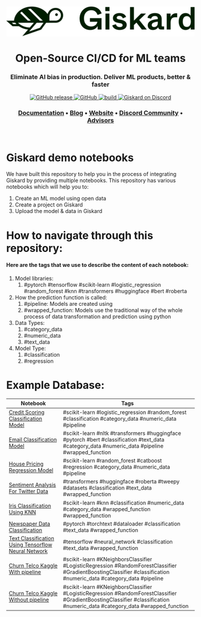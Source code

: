 <p align="center">
  <img alt="giskardlogo" src="https://raw.githubusercontent.com/Giskard-AI/giskard/main/readme/Logo_full_darkgreen.png">
</p>
<h1 align="center" weight='300' >Open-Source CI/CD for ML teams</h1>
<h3 align="center" weight='300' >Eliminate AI bias in production. Deliver ML products, better & faster</h3>
<p align="center">
   <a href="https://github.com/Giskard-AI/giskard/releases">
      <img alt="GitHub release" src="https://img.shields.io/github/v/release/Giskard-AI/giskard">
  </a>
 <a href="https://github.com/Giskard-AI/giskard/blob/main/LICENSE">
     <img alt="GitHub" src="https://img.shields.io/badge/License-Apache_2.0-blue.svg">
 </a>
  <a href="https://github.com/Giskard-AI/giskard/actions/workflows/build.yml">
    <img alt="build" src="https://github.com/Giskard-AI/giskard/actions/workflows/build.yml/badge.svg?branch=main"/>
 </a>
  <a href="https://gisk.ar/discord">
    <img alt="Giskard on Discord" src="https://img.shields.io/discord/939190303397666868?label=Discord"/>
  </a>
</p>
<h3 align="center">
   <a href="https://docs.giskard.ai/"><b>Documentation</b></a> &bull;
   <a href="https://www.giskard.ai/knowledge-categories/blog/?utm_source=github&utm_medium=github&utm_campaign=github_readme&utm_id=readmeblog"><b>Blog</b></a> &bull;  
  <a href="https://www.giskard.ai/?utm_source=github&utm_medium=github&utm_campaign=github_readme&utm_id=readmeblog"><b>Website</b></a> &bull;
  <a href="https://gisk.ar/discord"><b>Discord Community</b></a> &bull;
  <a href="https://www.giskard.ai/about?utm_source=github&utm_medium=github&utm_campaign=github_readme&utm_id=readmeblog#advisors"><b>Advisors</b></a>
 </h3>
<br />

# Giskard demo notebooks
We have built this repository to help you in the process of integrating Giskard by providing multiple notebooks. This repository has various notebooks which will help you to:
1. Create an ML model using open data
2. Create a project on Giskard 
3. Upload the model & data in Giskard


# How to navigate through this repository:
#### Here are the tags that we use to describe the content of each notebook:
1. Model libraries:
   1. #pytorch #tensorflow #scikit-learn #logistic_regression #random_forest #knn #transformers #huggingface #bert #roberta
2. How the prediction function is called:
   1. #pipeline: Models are created using
   2. #wrapped_function: Models use the traditional way of the whole process of data transformation and prediction using 
   python
3. Data Types:
   1. #category_data
   2. #numeric_data
   3. #text_data
4. Model Type:
   1. #classification
   2. #regression


# Example Database: 
| Notebook                                                                                                                                                                | Tags                                                                                                                                                                                         |
|-------------------------------------------------------------------------------------------------------------------------------------------------------------------------|----------------------------------------------------------------------------------------------------------------------------------------------------------------------------------------------|
| [Credit Scoring Classification Model](https://github.com/Giskard-AI/demo-notebooks/blob/main/Credit%20scoring%20classification%20model.ipynb)                           | #scikit-learn #logistic_regression #random_forest #classification #category_data  #numeric_data #pipeline                                                                                    |
| [Email Classification Model](https://github.com/Giskard-AI/demo-notebooks/blob/main/Email%20Classification%20Model.ipynb)                                               | #scikit-learn #nltk #transformers #huggingface #pytorch #bert #classification #text_data #category_data  #numeric_data #pipeline #wrapped_function                                           |
| [House Pricing Regression Model](https://github.com/Giskard-AI/demo-notebooks/blob/main/House%20pricing%20regression%20model.ipynb)                                     | #scikit-learn #random_forest #catboost  #regression #category_data  #numeric_data #pipeline                                                                                                  |
| [Sentiment Analysis For Twitter Data](https://github.com/Giskard-AI/demo-notebooks/blob/main/Sentiment_Analysis_for_Twitter_Data_using_Roberta.ipynb)                   | #transformers #huggingface #roberta #tweepy #datasets #classification #text_data #wrapped_function                                                                                           |
| [Iris Classification Using KNN](https://github.com/Giskard-AI/demo-notebooks/blob/main/Iris_demo.ipynb)                                                                 | #scikit-learn #knn #classification #numeric_data #category_data #wrapped_function #wrapped_function                                                                                          |
| [Newspaper Data Classification](https://github.com/Giskard-AI/demo-notebooks/blob/main/Newspaper_classification.ipynb)                                                  | #pytorch #torchtext #dataloader #classification #text_data #wrapped_function                                                                                                                 |
| [Text Classification Using Tensorflow Neural Network](https://github.com/Giskard-AI/demo-notebooks/blob/main/Text_classification_Using_Tensorflow_Neural_Network.ipynb) | #tensorflow #neural_network #classification #text_data #wrapped_function                                                                                                                     |
| [Churn Telco Kaggle With pipeline](https://github.com/Giskard-AI/examples/blob/main/Churn_Telco_Kaggle_with_transformers.ipynb)                                     | #scikit-learn #KNeighborsClassifier #LogisticRegression #RandomForestClassifier #GradientBoostingClassifier #classification #numeric_data #category_data #pipeline                           |
| [Churn Telco Kaggle Without pipeline](https://github.com/Giskard-AI/examples/blob/main/Churn_Telco_Kaggle_without_transformers.ipynb)                               | #scikit-learn #KNeighborsClassifier #LogisticRegression #RandomForestClassifier #GradientBoostingClassifier #classification #numeric_data #category_data #wrapped_function|
 
